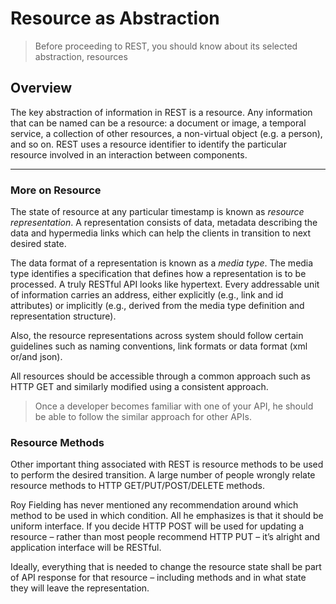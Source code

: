 # Resource as Abstraction

> Before proceeding to REST, you should know about its selected abstraction, resources

## Overview

The key abstraction of information in REST is a resource. Any information that can be named can be a resource: a document or image, a temporal service, a collection of other resources, a non-virtual object (e.g. a person), and so on. REST uses a resource identifier to identify the particular resource involved in an interaction between components.

<hr>

### More on Resource

The state of resource at any particular timestamp is known as _resource representation_. A representation consists of data, metadata describing the data and hypermedia links which can help the clients in transition to next desired state.

The data format of a representation is known as a _media type_. The media type identifies a specification that defines how a representation is to be processed. A truly RESTful API looks like hypertext. Every addressable unit of information carries an address, either explicitly (e.g., link and id attributes) or implicitly (e.g., derived from the media type definition and representation structure).

Also, the resource representations across system should follow certain guidelines such as naming conventions, link formats or data format (xml or/and json).

All resources should be accessible through a common approach such as HTTP GET and similarly modified using a consistent approach.

> Once a developer becomes familiar with one of your API, he should be able to follow the similar approach for other APIs.

### Resource Methods

Other important thing associated with REST is resource methods to be used to perform the desired transition. A large number of people wrongly relate resource methods to HTTP GET/PUT/POST/DELETE methods.

Roy Fielding has never mentioned any recommendation around which method to be used in which condition. All he emphasizes is that it should be uniform interface. If you decide HTTP POST will be used for updating a resource – rather than most people recommend HTTP PUT – it’s alright and application interface will be RESTful.

Ideally, everything that is needed to change the resource state shall be part of API response for that resource – including methods and in what state they will leave the representation.